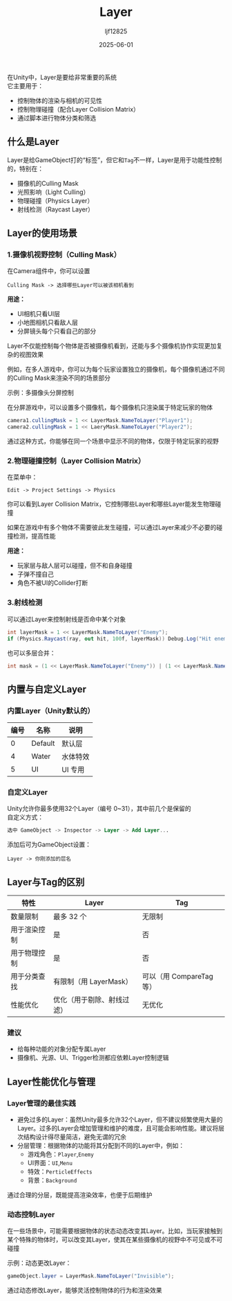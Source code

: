 ﻿---
title: "Layer"
date: 2025-06-01
categories: [Note]
tags: [Unity, Unity System]
author: "ljf12825"
summary: Introductiond the concept and use of Layer
---
在Unity中，Layer是要给非常重要的系统  
它主要用于：
- 控制物体的渲染与相机的可见性
- 控制物理碰撞（配合Layer Collision Matrix）
- 通过脚本进行物体分类和筛选

## 什么是Layer

Layer是给GameObject打的“标签”，但它和`Tag`不一样，Layer是用于功能性控制的，特别在：
- 摄像机的Culling Mask
- 光照影响（Light Culling）
- 物理碰撞（Physics Layer）
- 射线检测（Raycast Layer）

## Layer的使用场景
### 1.摄像机视野控制（Culling Mask）
在Camera组件中，你可以设置

```text
Culling Mask -> 选择哪些Layer可以被该相机看到
```

**用途：**
- UI相机只看UI层
- 小地图相机只看敌人层
- 分屏镜头每个只看自己的部分

Layer不仅能控制每个物体是否被摄像机看到，还能与多个摄像机协作实现更加复杂的视图效果

例如，在多人游戏中，你可以为每个玩家设置独立的摄像机，每个摄像机通过不同的Culling Mask来渲染不同的场景部分

示例：多摄像头分屏控制

在分屏游戏中，可以设置多个摄像机，每个摄像机只渲染属于特定玩家的物体
```cs
camera1.cullingMask = 1 << LayerMask.NameToLayer("Player1");
camera2.cullingMask = 1 << LaeryMask.NameToLayer("Player2");
```
通过这种方式，你能够在同一个场景中显示不同的物体，仅限于特定玩家的视野



### 2.物理碰撞控制（Layer Collision Matrix）
在菜单中：

```nginx
Edit -> Project Settings -> Physics
```

你可以看到Layer Collision Matrix，它控制哪些Layer和哪些Layer能发生物理碰撞

如果在游戏中有多个物体不需要彼此发生碰撞，可以通过Layer来减少不必要的碰撞检测，提高性能

**用途：**
- 玩家层与敌人层可以碰撞，但不和自身碰撞
- 子弹不撞自己
- 角色不被UI的Collider打断

### 3.射线检测
可以通过Layer来控制射线是否命中某个对象

```csharp
int layerMask = 1 << LayerMask.NameToLayer("Enemy");
if (Physics.Raycast(ray, out hit, 100f, layerMask)) Debug.Log("Hit enemy");
```

也可以多层合并：
```csharp
int mask = (1 << LayerMask.NameToLayer("Enemy")) | (1 << LayerMask.NameToLayer("NPC"));
```
## 内置与自定义Layer

### 内置Layer（Unity默认的）

| 编号 | 名称      | 说明    |
| -- | ------- | ----- |
| 0  | Default | 默认层   |
| 4  | Water   | 水体特效  |
| 5  | UI      | UI 专用 |


### 自定义Layer
Unity允许你最多使用32个Layer（编号 0~31），其中前几个是保留的  
自定义方式：  
```sql
选中 GameObject -> Inspector -> Layer -> Add Layer...
```
添加后可为GameObject设置：
```nginx
Layer -> 你刚添加的层名
```
## Layer与Tag的区别

| 特性     | Layer            | Tag               |
| ------ | ---------------- | ----------------- |
| 数量限制   | 最多 32 个          | 无限制               |
| 用于渲染控制 |    是             | 否                 |
| 用于物理控制 | 是                | 否                 |
| 用于分类查找 | 有限制（用 LayerMask） | 可以（用 CompareTag 等） |
| 性能优化   | 优化（用于剔除、射线过滤）     | 无优化                 |

### 建议
- 给每种功能的对象分配专属Layer
- 摄像机、光源、UI、Trigger检测都应依赖Layer控制逻辑

## Layer性能优化与管理
### Layer管理的最佳实践
- 避免过多的Layer：虽然Unity最多允许32个Layer，但不建议频繁使用大量的Layer。过多的Layer会增加管理和维护的难度，且可能会影响性能。建议将层次结构设计得尽量简洁，避免无谓的冗余
- 分层管理：根据物体的功能将其分配到不同的Layer中，例如：
  - 游戏角色：`Player`,`Enemy`
  - UI界面：`UI`,`Menu`
  - 特效：`PerticleEffects`
  - 背景：`Background`

通过合理的分层，既能提高渲染效率，也便于后期维护

### 动态控制Layer
在一些场景中，可能需要根据物体的状态动态改变其Layer。比如，当玩家接触到某个特殊的物体时，可以改变其Layer，使其在某些摄像机的视野中不可见或不可碰撞

示例：动态更改Layer：
```cs
gameObject.layer = LayerMask.NameToLayer("Invisible");
```
通过动态修改Layer，能够灵活控制物体的行为和渲染效果

